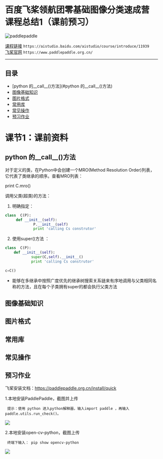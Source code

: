 # 百度飞桨领航团零基础图像分类速成营 课程总结1（课前预习）
![paddlepaddle](https://paddlepaddle-org-cn.cdn.bcebos.com/paddle-site-front/favicon-128.png  "百度logo")

[课程链接](https://aistudio.baidu.com/aistudio/course/introduce/11939)	`https://aistudio.baidu.com/aistudio/course/introduce/11939`  
[飞桨官网](https://www.paddlepaddle.org.cn/)	`https://www.paddlepaddle.org.cn/`   

****
## 目录
* [python 的__call__()方法](#python 的__call__()方法)
* [图像基础知识](#图像基础知识)
* [图片格式](#图片格式)
* [常用库](#常用库)
* [常见操作](#常见操作)
* [预习作业](#预习作业)


# 课节1：课前资料

## python 的__call__()方法


对于定义的类，在Python中会创建一个MRO(Method Resolution Order)列表，它代表了类继承的顺序。查看MRO列表：

print C.mro()

调用父类(超类)的方法：

1. 明确指定：
```python
class  C(P):
     def __init__(self):
             P.__init__(self)
             print 'calling Cs construtor'
 ```
2. 使用super()方法 ：
```python
class  C(P):
    def __init__(self):
            super(C,self).__init__()
            print 'calling Cs construtor'
 
c=C()
```
* 能够在多继承中按照广度优先的继承树搜索关系链来有序地调用与父类相同名称的方法，且在每个子类拥有super的都会执行父类方法



## 图像基础知识


## 图片格式

## 常用库

## 常见操作


## 预习作业

飞桨安装文档：https://paddlepaddle.org.cn/install/quick

1.本地安装PaddlePaddle，截图并上传

     提示：使用 python 进入python解释器，输入import paddle ，再输入 paddle.utils.run_check()。
     
   ![](https://ai-studio-static-online.cdn.bcebos.com/ab991a76629f42eba4ed7235dbf60e9d1219104cdf2d433ead9d742654399b5b)


2.本地安装open-cv-python，截图上传

     终端下输入： pip show opencv-python
     
   ![](https://ai-studio-static-online.cdn.bcebos.com/e8d9c1486b4945dab96135794119b7394d5786203d584377b421015c9e1a7029)
